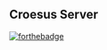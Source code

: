 ## Croesus Server


[![forthebadge](http://forthebadge.com/images/badges/made-with-python.svg)](http://forthebadge.com)